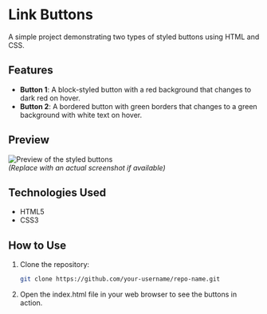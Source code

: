 # Link Buttons

A simple project demonstrating two types of styled buttons using HTML and CSS.

## Features

- **Button 1**: A block-styled button with a red background that changes to dark red on hover.
- **Button 2**: A bordered button with green borders that changes to a green background with white text on hover.

## Preview

![Preview of the styled buttons](path-to-your-preview-image.png)  
*(Replace with an actual screenshot if available)*

## Technologies Used

- HTML5
- CSS3

## How to Use

1. Clone the repository:
   ```bash
   git clone https://github.com/your-username/repo-name.git
2. Open the index.html file in your web browser to see the buttons in action.
